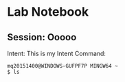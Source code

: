 # Lab Notebook

## Session: Ooooo

Intent: This is my Intent
Command:

```
mq20151400@WINDOWS-GUFPF7P MINGW64 ~
$ ls
```
